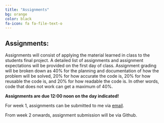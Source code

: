 ```yaml
---
title: "Assignments"
bg: orange
color: black
fa-icon: fa fa-file-text-o
---
```


## Assignments:

Assignments will consist of applying the material learned in class to the students final 
project. A detailed list of assignments and assignment expectations will be provided on 
the first day of class. Assignment grading will be broken down as 40% for the planning and 
documentation of how the problem will be solved, 20% for how accurate the code is, 20% 
for how reusable the code is, and 20% for how readable the code is. In other words, code 
that does not work can get a maximum of 40%.

**Assignments are due 12:00 noon on the day indicated!**

For week 1, assignments can be submitted to me via [email](mailto:tiffany.timbers@gmail.com). 

From week 2 onwards, assignment submission will be via Github.


